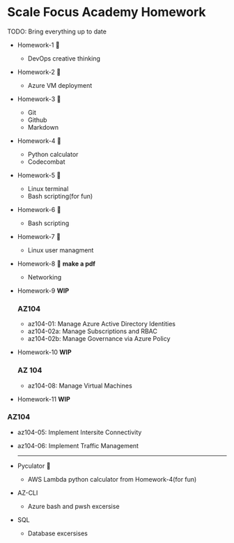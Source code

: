 # Scale Focus Academy Homework
TODO: Bring everything up to date 
- Homework-1 📝
    - DevOps creative thinking

- Homework-2 📝
    - Azure VM deployment

- Homework-3 📝
    - Git
    - Github
    - Markdown

- Homework-4 📝
    - Python calculator
    - Codecombat

- Homework-5 📝
    - Linux terminal
    - Bash scripting(for fun)
    
- Homework-6 📝
    - Bash scripting
    
- Homework-7 📝 
    - Linux user managment 
 
- Homework-8 📝 **make a pdf**
    - Networking

- Homework-9 **WIP**
   ### AZ104
   - az104-01: Manage Azure Active Directory Identities
   - az104-02a: Manage Subscriptions and RBAC
   - az104-02b: Manage Governance via Azure Policy

- Homework-10 **WIP**
  ### AZ 104
  - az104-08: Manage Virtual Machines

- Homework-11 **WIP**
 ### AZ104
 - az104-05: Implement Intersite Connectivity
 - az104-06: Implement Traffic Management

   ---

- Pyculator 📝
    - AWS Lambda python calculator from Homework-4(for fun)
- AZ-CLI
    - Azure bash and pwsh excersise 
- SQL
    - Database excersises 
   
